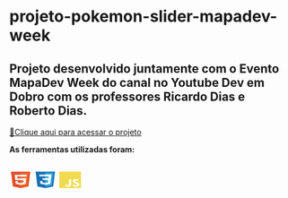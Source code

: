 ## <h1>projeto-pokemon-slider-mapadev-week</h1>
<h2>Projeto desenvolvido juntamente com o Evento MapaDev Week do canal no Youtube Dev em Dobro com os professores Ricardo Dias e Roberto Dias.</h2>

[🔗Clique aqui para acessar o projeto]()

<b>As ferramentas utilizadas foram:</b>
<div style="display: inline_block"><br>
  <img align="center" alt="Davi-HTML" height="30" width="40" src="https://raw.githubusercontent.com/devicons/devicon/master/icons/html5/html5-original.svg">
  <img align="center" alt="Davi-CSS" height="30" width="40" src="https://raw.githubusercontent.com/devicons/devicon/master/icons/css3/css3-original.svg">
  <img align="center" alt="Davi-Js" height="30" width="40" src="https://raw.githubusercontent.com/devicons/devicon/master/icons/javascript/javascript-plain.svg">
</div>

